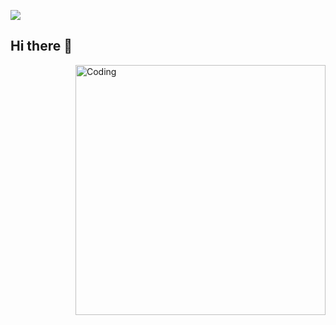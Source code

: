 ![](https://github.com/caliskate/blob/main/0b63101d12d999ccfdb9923c83576534.gif)

## Hi there 👋
<img align="right" alt="Coding" width="400" src="https://i.pinimg.com/originals/98/3b/63/983b63592a42295d638b4b3120df9cc8.gif">
<!--
**caliskate/caliskate** is a ✨ _special_ ✨ repository because its `README.md` (this file) appears on your GitHub profile.

Here are some ideas to get you started:

- 🔭 I’m currently working on 
- 🌱 I’m currently learning ...
- 👯 I’m looking to collaborate on ...
- 🤔 I’m looking for help with ...
- 💬 Ask me about ...
- 📫 How to reach me: ...
- 😄 Pronouns: ...
- ⚡ Fun fact: ...
-->

